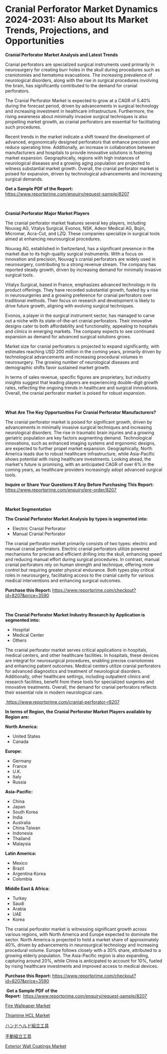 <p><h1>Cranial Perforator Market Dynamics 2024-2031: Also about Its Market Trends, Projections, and Opportunities</h1></p><p><strong>Cranial Perforator Market Analysis and Latest Trends</strong></p>
<p><p>Cranial perforators are specialized surgical instruments used primarily in neurosurgery for creating burr holes in the skull during procedures such as craniotomies and hematoma evacuations. The increasing prevalence of neurological disorders, along with the rise in surgical procedures involving the brain, has significantly contributed to the demand for cranial perforators. </p><p>The Cranial Perforator Market is expected to grow at a CAGR of 5.40% during the forecast period, driven by advancements in surgical technology and increasing investment in healthcare infrastructure. Furthermore, the rising awareness about minimally invasive surgical techniques is also propelling market growth, as cranial perforators are essential for facilitating such procedures.</p><p>Recent trends in the market indicate a shift toward the development of advanced, ergonomically designed perforators that enhance precision and reduce operating time. Additionally, an increase in collaboration between manufacturers and hospitals to provide innovative solutions is fostering market expansion. Geographically, regions with high instances of neurological diseases and a growing aging population are projected to witness substantial market growth. Overall, the cranial perforator market is poised for expansion, driven by technological advancements and increasing surgical demands.</p></p>
<p><strong>Get a Sample PDF of the Report:&nbsp;</strong> <a href="https://www.reportprime.com/enquiry/request-sample/8207">https://www.reportprime.com/enquiry/request-sample/8207</a></p>
<p>&nbsp;</p>
<p><strong>Cranial Perforator Major Market Players</strong></p>
<p><p>The cranial perforator market features several key players, including Nouvag AG, Vitalys Surgical, Evonos, NSK, Adeor Medical AG, Bojin, Micromar, Acra-Cut, and LZQ. These companies specialize in surgical tools aimed at enhancing neurosurgical procedures.</p><p>Nouvag AG, established in Switzerland, has a significant presence in the market due to its high-quality surgical instruments. With a focus on innovation and precision, Nouvag's cranial perforators are widely used in neurosurgery, contributing to a strong revenue stream. The company has reported steady growth, driven by increasing demand for minimally invasive surgical tools.</p><p>Vitalys Surgical, based in France, emphasizes advanced technology in its product offerings. They have recorded substantial growth, fueled by a rise in neurosurgeries and a growing preference for cranial perforators over traditional methods. Their focus on research and development is likely to drive future growth, aligning with evolving surgical techniques.</p><p>Evonos, a player in the surgical instrument sector, has managed to carve out a niche with its state-of-the-art cranial perforators. Their innovative designs cater to both affordability and functionality, appealing to hospitals and clinics in emerging markets. The company expects to see continued expansion as demand for advanced surgical solutions grows.</p><p>Market size for cranial perforators is projected to expand significantly, with estimates reaching USD 200 million in the coming years, primarily driven by technological advancements and increasing procedural volumes in neurosurgery. The growing number of neurological diseases and demographic shifts favor sustained market growth.</p><p>In terms of sales revenue, specific figures are proprietary, but industry insights suggest that leading players are experiencing double-digit growth rates, reflecting the ongoing trends in healthcare and surgical innovations. Overall, the cranial perforator market is poised for robust expansion.</p></p>
<p>&nbsp;</p>
<p><strong>What Are The Key Opportunities For Cranial Perforator Manufacturers?</strong></p>
<p><p>The cranial perforator market is poised for significant growth, driven by advancements in minimally invasive surgical techniques and increasing neurological disorders. The rise in traumatic brain injuries and a growing geriatric population are key factors augmenting demand. Technological innovations, such as enhanced imaging systems and ergonomic designs, are expected to further propel market expansion. Geographically, North America leads due to robust healthcare infrastructure, while Asia-Pacific shows potential with rising healthcare investments. Looking ahead, the market's future is promising, with an anticipated CAGR of over 6% in the coming years, as healthcare providers increasingly adopt advanced surgical tools.</p></p>
<p><strong>Inquire or Share Your Questions If Any Before Purchasing This Report:</strong> <a href="https://www.reportprime.com/enquiry/pre-order/8207">https://www.reportprime.com/enquiry/pre-order/8207</a></p>
<p>&nbsp;</p>
<p><strong>Market Segmentation</strong></p>
<p><strong>The Cranial Perforator Market Analysis by types is segmented into:</strong></p>
<p><ul><li>Electric Cranial Perforator</li><li>Manual Cranial Perforator</li></ul></p>
<p><p>The cranial perforator market primarily consists of two types: electric and manual cranial perforators. Electric cranial perforators utilize powered mechanisms for precise and efficient drilling into the skull, enhancing speed and reducing manual effort during surgical procedures. In contrast, manual cranial perforators rely on human strength and technique, offering more control but requiring greater physical endurance. Both types play critical roles in neurosurgery, facilitating access to the cranial cavity for various medical interventions and enhancing surgical outcomes.</p></p>
<p><strong>Purchase this Report:&nbsp;</strong><a href="https://www.reportprime.com/checkout?id=8207&price=3590">https://www.reportprime.com/checkout?id=8207&price=3590</a></p>
<p>&nbsp;</p>
<p><strong>The Cranial Perforator Market Industry Research by Application is segmented into:</strong></p>
<p><ul><li>Hospital</li><li>Medical Center</li><li>Others</li></ul></p>
<p><p>The cranial perforator market serves critical applications in hospitals, medical centers, and other healthcare facilities. In hospitals, these devices are integral for neurosurgical procedures, enabling precise craniotomies and enhancing patient outcomes. Medical centers utilize cranial perforators for advanced diagnostics and treatment of neurological disorders. Additionally, other healthcare settings, including outpatient clinics and research facilities, benefit from these tools for specialized surgeries and innovative treatments. Overall, the demand for cranial perforators reflects their essential role in modern neurological care.</p></p>
<p><a href="https://www.reportprime.com/cranial-perforator-r8207">&nbsp;https://www.reportprime.com/cranial-perforator-r8207</a></p>
<p><strong>In terms of Region, the Cranial Perforator Market Players available by Region are:</strong></p>
<p>
    <p> <strong> North America: </strong>
        <ul>
            <li>United States</li>
            <li>Canada</li>
        </ul>
        </p> 
    <p> <strong> Europe: </strong>
        <ul>
            <li>Germany</li>
            <li>France</li>
            <li>U.K.</li>
            <li>Italy</li>
            <li>Russia</li>
        </ul>
        </p> 
    <p> <strong> Asia-Pacific: </strong>
        <ul>
            <li>China</li>
            <li>Japan</li>
            <li>South Korea</li>
            <li>India</li>
            <li>Australia</li>
            <li>China Taiwan</li>
            <li>Indonesia</li>
            <li>Thailand</li>
            <li>Malaysia</li>
        </ul>
        </p> 
    <p> <strong> Latin America: </strong>
        <ul>
            <li>Mexico</li>
            <li>Brazil</li>
            <li>Argentina Korea</li>
            <li>Colombia</li>
        </ul>
        </p> 
    <p> <strong> Middle East & Africa: </strong>
        <ul>
            <li>Turkey</li>
            <li>Saudi</li>
            <li>Arabia</li>
            <li>UAE</li>
            <li>Korea</li>
        </ul>
    </p>
    </p>
<p><p>The cranial perforator market is witnessing significant growth across various regions, with North America and Europe expected to dominate the sector. North America is projected to hold a market share of approximately 40%, driven by advancements in neurosurgical technology and increasing procedural volume. Europe follows closely with a 30% share, attributed to a growing elderly population. The Asia-Pacific region is also expanding, capturing around 20%, while China is anticipated to account for 10%, fueled by rising healthcare investments and improved access to medical devices.</p></p>
<p><strong>Purchase this Report: </strong><a href="https://www.reportprime.com/checkout?id=8207&price=3590">https://www.reportprime.com/checkout?id=8207&price=3590</a></p>
<p>&nbsp;<strong>Get a Sample PDF of the Report:&nbsp;&nbsp;</strong><a href="https://www.reportprime.com/enquiry/request-sample/8207">https://www.reportprime.com/enquiry/request-sample/8207</a></p>
<p><strong></strong></p>
<p><p><a href="https://medium.com/@raleciabridges8/the-growth-of-the-fire-wallpaper-market-has-been-significant-driven-by-various-critical-factors-7a0dd26a204a">Fire Wallpaper Market</a></p><p><a href="https://issuu.com/reportprime-2/docs/thiamine-hcl-market-size-2030.pptx_a93b53c5e7a8cf">Thiamine HCL Market</a></p><p><a href="https://medium.com/@alioukaye1/handheld-assembly-tools-market-%E3%81%AF-%E3%82%B3%E3%82%B9%E3%83%88%E7%AE%A1%E7%90%86%E3%81%A8%E5%8A%B9%E7%8E%87%E5%90%91%E4%B8%8A%E3%82%92%E5%84%AA%E5%85%88%E3%81%97%E3%81%BE%E3%81%99-%E3%81%95%E3%82%89%E3%81%AB-%E5%A0%B1%E5%91%8A%E6%9B%B8%E3%81%AF%E5%B8%82%E5%A0%B4%E3%81%AE%E9%9C%80%E8%A6%81%E9%9D%A2%E3%81%A8%E4%BE%9B%E7%B5%A6%E9%9D%A2%E3%81%AE%E4%B8%A1%E6%96%B9%E3%82%92%E3%82%AB%E3%83%90%E3%83%BC%E3%81%97%E3%81%A6%E3%81%84%E3%81%BE%E3%81%99-handheld-870c69a967e4">ハンドヘルド組立工具</a></p><p><a href="https://medium.com/@alioukaye1/mannual-assembly-tools-market-%E3%81%AF-%E3%82%B3%E3%82%B9%E3%83%88%E7%AE%A1%E7%90%86%E3%81%A8%E5%8A%B9%E7%8E%87%E5%90%91%E4%B8%8A%E3%82%92%E5%84%AA%E5%85%88%E3%81%97%E3%81%BE%E3%81%99-%E3%81%95%E3%82%89%E3%81%AB-%E5%A0%B1%E5%91%8A%E6%9B%B8%E3%81%AF%E5%B8%82%E5%A0%B4%E3%81%AE%E9%9C%80%E8%A6%81%E9%9D%A2%E3%81%A8%E4%BE%9B%E7%B5%A6%E9%9D%A2%E3%81%AE%E4%B8%A1%E6%96%B9%E3%82%92%E3%82%AB%E3%83%90%E3%83%BC%E3%81%97%E3%81%A6%E3%81%84%E3%81%BE%E3%81%99-mannual-assembly-5ec6743d92ca">手動組立工具</a></p><p><a href="https://medium.com/@raleciabridges8/the-global-exterior-wall-coatings-market-is-projected-to-experience-an-annual-growth-rate-of-6-7-86537a0576c1">Exterior Wall Coatings Market</a></p></p>